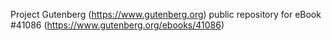 Project Gutenberg (https://www.gutenberg.org) public repository for eBook #41086 (https://www.gutenberg.org/ebooks/41086)
